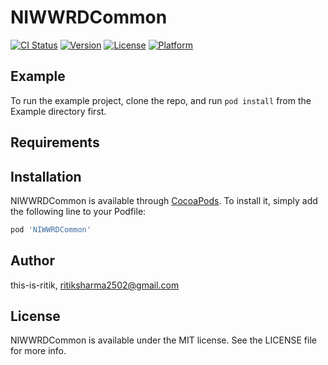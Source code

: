 # NIWWRDCommon

[![CI Status](https://img.shields.io/travis/this-is-ritik/NIWWRDCommon.svg?style=flat)](https://travis-ci.org/this-is-ritik/NIWWRDCommon)
[![Version](https://img.shields.io/cocoapods/v/NIWWRDCommon.svg?style=flat)](https://cocoapods.org/pods/NIWWRDCommon)
[![License](https://img.shields.io/cocoapods/l/NIWWRDCommon.svg?style=flat)](https://cocoapods.org/pods/NIWWRDCommon)
[![Platform](https://img.shields.io/cocoapods/p/NIWWRDCommon.svg?style=flat)](https://cocoapods.org/pods/NIWWRDCommon)

## Example

To run the example project, clone the repo, and run `pod install` from the Example directory first.

## Requirements

## Installation

NIWWRDCommon is available through [CocoaPods](https://cocoapods.org). To install
it, simply add the following line to your Podfile:

```ruby
pod 'NIWWRDCommon'
```

## Author

this-is-ritik, ritiksharma2502@gmail.com

## License

NIWWRDCommon is available under the MIT license. See the LICENSE file for more info.
